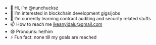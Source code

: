 - 👋 Hi, I’m @nunchucksz
- 👀 I’m interested in blockchain development gigs/jobs
- 🌱 I’m currently learning contract auditing and security related stuffs
- 📫 How to reach me ikeanyidalu@gmail.com
- 😄 Pronouns: he/him
- ⚡ Fun fact: none till my goals are reached

<!---
nunchucksz/nunchucksz is a ✨ special ✨ repository because its `README.md` (this file) appears on your GitHub profile.
You can click the Preview link to take a look at your changes.
--->
